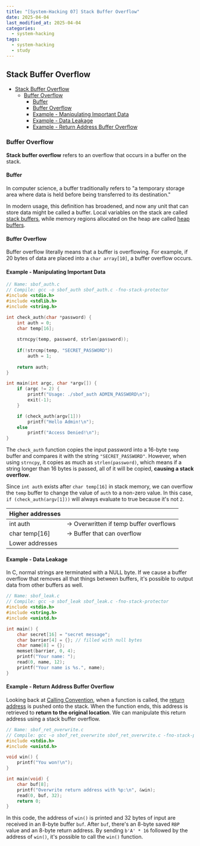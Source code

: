 ```yaml
---
title: "[System-Hacking 07] Stack Buffer Overflow"
date: 2025-04-04
last_modified_at: 2025-04-04
categories:
  - system-hacking
tags:
  - system-hacking
  - study
---
```


## Stack Buffer Overflow

- [Stack Buffer Overflow](#stack-buffer-overflow)
  - [Buffer Overflow](#buffer-overflow)
    - [Buffer](#buffer)
    - [Buffer Overflow](#buffer-overflow-1)
    - [Example - Manipulating Important Data](#example---manipulating-important-data)
    - [Example - Data Leakage](#example---data-leakage)
    - [Example - Return Address Buffer Overflow](#example---return-address-buffer-overflow)

### Buffer Overflow

**Stack buffer overflow** refers to an overflow that occurs in a buffer on the stack.

#### Buffer

In computer science, a buffer traditionally refers to "a temporary storage area where data is held before being transferred to its destination."

In modern usage, this definition has broadened, and now any unit that can store data might be called a buffer. Local variables on the stack are called <u>stack buffers</u>, while memory regions allocated on the heap are called <u>heap buffers</u>.

#### Buffer Overflow

Buffer overflow literally means that a buffer is overflowing. For example, if 20 bytes of data are placed into a `char array[10]`, a buffer overflow occurs.

#### Example - Manipulating Important Data

```c
// Name: sbof_auth.c
// Compile: gcc -o sbof_auth sbof_auth.c -fno-stack-protector
#include <stdio.h>
#include <stdlib.h>
#include <string.h>

int check_auth(char *password) {
    int auth = 0;
    char temp[16];
    
    strncpy(temp, password, strlen(password));
    
    if(!strcmp(temp, "SECRET_PASSWORD"))
        auth = 1;
    
    return auth;
}

int main(int argc, char *argv[]) {
    if (argc != 2) {
        printf("Usage: ./sbof_auth ADMIN_PASSWORD\n");
        exit(-1);
    }

    if (check_auth(argv[1]))
        printf("Hello Admin!\n");
    else
        printf("Access Denied!\n");
}
```

The `check_auth` function copies the input password into a 16-byte `temp` buffer and compares it with the string `"SECRET_PASSWORD"`. However, when using `strncpy`, it copies as much as `strlen(password)`, which means if a string longer than 16 bytes is passed, all of it will be copied, **causing a stack overflow**.

Since `int auth` exists after `char temp[16]` in stack memory, we can overflow the `temp` buffer to change the value of `auth` to a non-zero value. In this case, `if (check_auth(argv[1]))` will always evaluate to true because it's not `2`.

| Higher addresses |                                                    |
| ---------------- | -------------------------------------------------- |
| int auth         | $\rightarrow$ Overwritten if temp buffer overflows |
| char temp[16]    | $\rightarrow$ Buffer that can overflow             |
| Lower addresses  |                                                    |

#### Example - Data Leakage

In C, normal strings are terminated with a NULL byte. If we cause a buffer overflow that removes all that things between buffers, it's possible to output data from other buffers as well.

```c
// Name: sbof_leak.c
// Compile: gcc -o sbof_leak sbof_leak.c -fno-stack-protector
#include <stdio.h>
#include <string.h>
#include <unistd.h>

int main() {
    char secret[16] = "secret message";
    char barrier[4] = {}; // filled with null bytes
    char name[8] = {};
    memset(barrier, 0, 4);
    printf("Your name: ");
    read(0, name, 12);
    printf("Your name is %s.", name);
}
```

#### Example - Return Address Buffer Overflow

Looking back at [Calling Convention](https://hcknt.github.io/system-hacking/System-Hacking-06-Calling-Convention/), when a function is called, the <u>return address</u> is pushed onto the stack. When the function ends, this address is retrieved to **return to the original location**. We can manipulate this return address using a stack buffer overflow.

```c
// Name: sbof_ret_overwrite.c
// Compile: gcc -o sbof_ret_overwrite sbof_ret_overwrite.c -fno-stack-protector
#include <stdio.h>
#include <unistd.h>

void win() {
    printf("You won!\n");
}

int main(void) {
    char buf[8];
    printf("Overwrite return address with %p:\n", &win);
    read(0, buf, 32);
    return 0;
}
```

In this code, the address of `win()` is printed and 32 bytes of input are received in an 8-byte buffer `buf`. After `buf`, there's an 8-byte saved `RBP` value and an 8-byte return address. By sending `b'A' * 16` followed by the address of `win()`, it's possible to call the `win()` function.